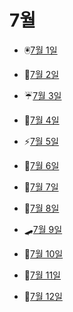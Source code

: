 # 7월

- 🖲️[7월 1일](7.1.md)

- 🧲[7월 2일](7.2.md)

- ☔[7월 3일](7.3.md)

- 🌅[7월 4일](7.4.md)

- ⚡[7월 5일](7.5.md)

- 🥖[7월 6일](7.6.md)

- 🐚[7월 7일](7.7.md)

- 🤙[7월 8일](7.8.md)

- 🛹[7월 9일](7.9.md)

- 🐷[7월 10일](7.10.md)

- 🌷[7월 11일](7.11.md)

- 🦺[7월 12일](7.12.md)

